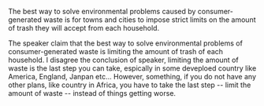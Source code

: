 The best way to solve environmental problems caused by consumer-generated waste is for
towns and cities to impose strict limits on the amount of trash they will accept from each
household.



The speaker claim that the best way to solve environmental problems of consumer-generated waste is limiting the amount of trash of each household. I disagree the conclusion of speaker, limiting the amount of waste is the last step you can take, espically in some deveploed country like America, England, Janpan etc... However, something, if you do not have any other plans, like country in Africa, you have to take the last step -- limit the amount of waste -- instead of things getting worse.


